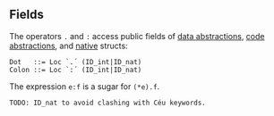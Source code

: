 ## Fields

The operators `.` and `:` access public fields of
[data abstractions](../statements/#data),
[code abstractions](../statements/#code),
and
[native](../statements/#c-integration) structs:

```
Dot   ::= Loc `.´ (ID_int|ID_nat)
Colon ::= Loc `:´ (ID_int|ID_nat)
```

The expression `e:f` is a sugar for `(*e).f`.

`TODO: ID_nat to avoid clashing with Céu keywords.`

<!--
Example:

```
native do
    typedef struct {
        int v;
    } mystruct;
end
var _mystruct s;
var _mystruct* p = &s;
s.v = 1;
p:v = 0;
```
-->
